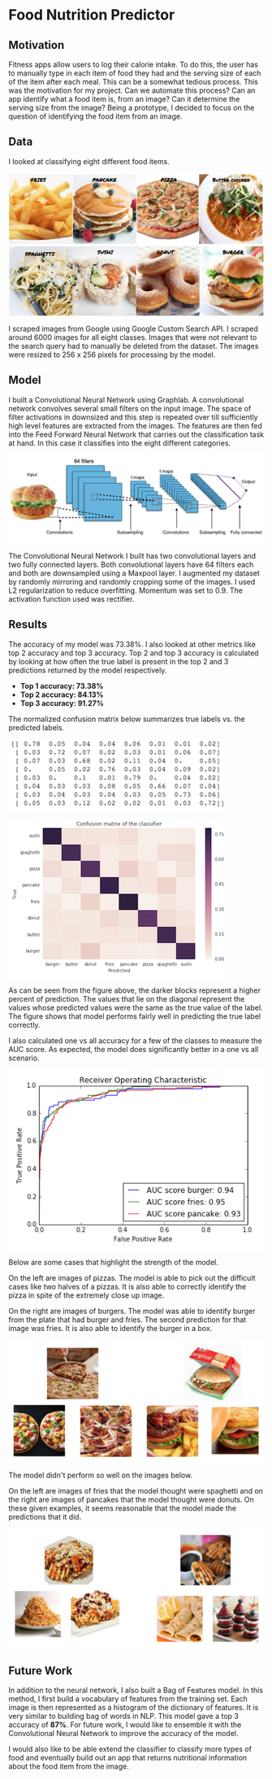 # Food Nutrition Predictor

## Motivation

Fitness apps allow users to log their calorie intake. To do this, the user has to manually type in each item of food they had and the serving size of each of the item after each meal. This can be a somewhat tedious process. This was the motivation for my project. Can we automate this process? Can an app identify what a food item is, from an image? Can it determine the serving size from the image? Being a prototype, I decided to focus on the question of identifying the food item from an image.

## Data

I looked at classifying eight different food items.

![Food Classes](/Food-Nutrition-Predictor/data/fooditems.png "Food classes")

I scraped images from Google using Google Custom Search API. I scraped around 6000 images for all eight classes. Images that were not relevant to the search query had to manually be deleted from the dataset. The images were resized to 256 x 256 pixels for processing by the model.


## Model

I built a Convolutional Neural Network using Graphlab. A convolutional network convolves several small filters on the input image. The space of filter activations in downsized and this step is repeated over till sufficiently high level features are extracted from the images. The features are then fed into the Feed Forward Neural Network that carries out the classification task at hand. In this case it classifies into the eight different categories.

![CNN](/Food-Nutrition-Predictor/data/convolution_rep.png "Representation of Convolutional Neural Network")

The Convolutional Neural Network I built has two convolutional layers and two fully connected layers. Both convolutional layers have 64 filters each and both are downsampled using a Maxpool layer. I augmented my dataset by randomly mirroring and randomly cropping some of the images. I used L2 regularization to reduce overfitting. Momentum was set to 0.9. The activation function used was rectifier.

## Results

The accuracy of my model was 73.38%. I also looked at other metrics like top 2 accuracy and top 3 accuracy.
Top 2 and top 3 accuracy is calculated by looking at how often the true label is present in the top 2 and 3 predictions returned by the model respectively.
* **Top 1 accuracy: 73.38%**
* **Top 2 accuracy: 84.13%**
* **Top 3 accuracy: 91.27%**

The normalized confusion matrix below summarizes true labels vs. the predicted labels.

![cm_values](/Food-Nutrition-Predictor/data/cm_values.png "Confusion matrix values")

![Confusion_Matrix](/Food-Nutrition-Predictor/data/confusion_matrix.png "Normalized confusion Matrix")

As can be seen from the figure above, the darker blocks represent a higher percent of prediction. The values that lie on the diagonal represent the values whose predicted values were the same as the true value of the label. The figure shows that model performs fairly well in predicting the true label correctly.


I also calculated one vs all accuracy for a few of the classes to measure the AUC score. As expected, the model does significantly better in a one vs all scenario.

![One_vs_all](/Food-Nutrition-Predictor/data/onevsall.png "One vs all")

Below are some cases that highlight the strength of the model.

On the left are images of pizzas. The model is able to pick out the difficult cases like two halves of a pizzas. It is also able to correctly identify the pizza in spite of the extremely close up image.

On the right are images of burgers. The model was able to identify burger from the plate that had burger and fries. The second prediction for that image was fries. It is also able to identify the burger in a box.

![Hits](/Food-Nutrition-Predictor/data/hits.png "Hits")

The model didn't perform so well on the images below.

On the left are images of fries that the model thought were spaghetti and on the right are images of pancakes that the model thought were donuts. On these given examples, it seems reasonable that the model made the predictions that it did.

![Misses](/Food-Nutrition-Predictor/data/misses.png "Misses")


## Future Work

In addition to the neural network, I also built a Bag of Features model. In this method, I first build a vocabulary of features from the training set. Each image is then represented as a histogram of the dictionary of features. It is very similar to building bag of words in NLP. This model gave a top 3 accuracy of **87%**. For future work, I would like to ensemble it with the Convolutional Neural Network to improve the accuracy of the model.

I would also like to be able extend the classifier to classify more types of food and eventually build out an app that returns nutritional information about the food item from the image.
